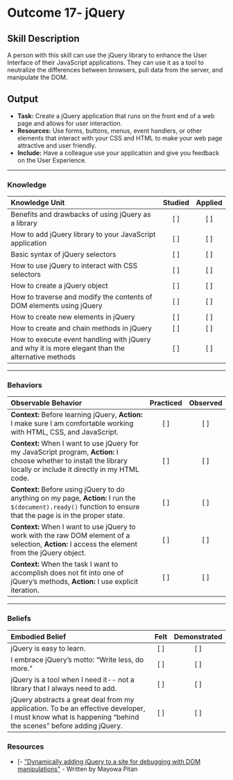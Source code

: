 # Outcome 17- jQuery

## Skill Description
A person with this skill can use the jQuery library to enhance the User Interface of their JavaScript applications. They can use it as a tool to neutralize the differences between browsers, pull data from the server, and manipulate the DOM. 

## Output
- **Task:** Create a jQuery application that runs on the front end of a web page and allows for user interaction. 
- **Resources:** Use forms, buttons, menus, event handlers, or other elements that interact with your CSS and HTML to make your web page attractive and user friendly.
- **Include:** Have a colleague use your application and give you feedback on the User Experience. 

-------

### Knowledge

| Knowledge Unit   |      Studied      | Applied |
|:-------------|:------------------:|:--------:|
| Benefits and drawbacks of using jQuery as a library | [ ] | [ ] |
| How to add jQuery library to your JavaScript application | [ ] | [ ] |
| Basic syntax of jQuery selectors | [ ] | [ ] |
| How to use jQuery to interact with CSS selectors | [ ] | [ ] |
| How to create a jQuery object | [ ] | [ ] |
| How to traverse and modify the contents of DOM elements using jQuery | [ ] | [ ] |
| How to create new elements in jQuery | [ ] | [ ] |
| How to create and chain methods in jQuery | [ ] | [ ] |
| How to execute event handling with jQuery and why it is more elegant than the alternative methods | [ ] | [ ] |

-------

### Behaviors

| Observable Behavior   |      Practiced      | Observed |
|:-------------|:------------------:|:--------:|
| **Context:** Before learning jQuery, **Action:** I make sure I am comfortable working with HTML, CSS, and JavaScript. | [ ] | [ ] |
| **Context:** When I want to use jQuery for my JavaScript program, **Action:** I choose whether to install the library locally or include it directly in my HTML code. | [ ] | [ ] |
| **Context:** Before using jQuery to do anything on my page, **Action:** I run the `$(document).ready()` function to ensure that the page is in the proper state. | [ ] | [ ] |
| **Context:** When I want to use jQuery to work with the raw DOM element of a selection, **Action:** I access the element from the jQuery object. | [ ] | [ ] |
| **Context:** When the task I want to accomplish does not fit into one of jQuery’s methods, **Action:** I use explicit iteration. | [ ] | [ ] |



-------

### Beliefs

| Embodied Belief   |      Felt      | Demonstrated |
|:-------------|:------------------:|:--------:|
| jQuery is easy to learn. | [ ] | [ ] |
| I embrace jQuery’s motto: “Write less, do more.” | [ ] | [ ] |
| jQuery is a tool when I need it-- not a library that I always need to add. | [ ] | [ ] |
| jQuery abstracts a great deal from my application. To be an effective developer, I must know what is happening “behind the scenes” before adding jQuery. | [ ] | [ ] |

### Resources

- [- ["Dynamically adding jQuery to a site for debugging with DOM manipulations"](https://medium.com/backticks-tildes/dynamically-adding-jquery-to-a-site-for-debugging-with-dom-manipulations-ad0786cd49bd) - Written by Mayowa Pitan
